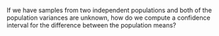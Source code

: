 
If we have samples from two independent populations
and both of the population variances are unknown,
how do we compute a confidence interval for the difference between the population means?
